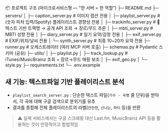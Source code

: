  📦 프로젝트 구조 (마이크로서비스형 — "한 서버 = 한 역할")
 ├─ README.md
 ├─ servers/
 │   ├─ caption_server.py        # 이미지 캡션 전용
 │   ├─ playlist_server.py       # (숫자 피처 입력/Spotify) 플레이리스트 경향성 전용
 │   ├─ trackinfo_server.py      # 📄 텍스트 기반 트랙명 → 공개 API 조회 → 장르/무드 추론
 │   ├─ mbti_server.py           # MBTI 성향 전용
 │   ├─ diary_server.py          # 일기 요약/감정 전용
 │   ├─ exif_server.py           # EXIF/위치/날씨 전용
 │   └─ synth_server.py          # 최종 10~20자 요약 전용
 ├─ runner.py                    # 오케스트레이터 (여러 MCP 서버 호출)
 ├─ schemas.py                   # Pydantic 스키마 (공유)
 ├─ utils/
 │   ├─ playlist.py
 │   ├─ track_lookup.py          # iTunes/MusicBrainz 조회 + 장르→무드 매핑 보조
 │   ├─ exif_geo.py
 │   └─ style.py
 ├─ requirements.txt
 └─ .env.example

 ## 새 기능: 텍스트파일 기반 플레이리스트 분석
- `playlist_search_server.py` : 단순한 텍스트 파일(`가수 - 곡명` 줄 단위)을 받아서, 각 곡에 대해 구글 검색으로 분위기를 유추
- 결과를 종합해 전체 플레이리스트의 라벨(`잔잔한`, `신나는`, `파티` 등)을 반환

> ⚠️ 실제 서비스에서는 구글 스크래핑 대신 Last.fm, MusicBrainz API 등을 활용하는 것이 안정적이고 합법적임

